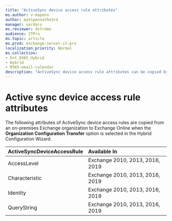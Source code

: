 ```yaml
---
title: "ActiveSync device access rule attributes"
ms.author: v-mapenn
author: mattpennathe3rd
manager: serdars
ms.reviewer: dstrome
audience: ITPro
ms.topic: article
ms.prod: exchange-server-it-pro
localization_priority: Normal
ms.collection:
- Ent_O365_Hybrid
- Hybrid
- M365-email-calendar
description: "ActiveSync device access rule attributes can be copied by the Hybrid Configuration Wizard from your on-premises organization to Exchange Online to help simplify your hybrid deployment"
---
```


# Active sync device access rule attributes

The following attributes of ActiveSync device access rules are copied from an on-premises Exchange organization to Exchange Online when the **Organization Configuration Transfer** option is selected in the Hybrid Configuration Wizard.

|**ActiveSyncDeviceAccessRule**|**Available In**|
|:-----|:-----|
|AccessLevel|Exchange 2010, 2013, 2016, 2019|
|Characteristic|Exchange 2010, 2013, 2016, 2019|
|Identity|Exchange 2010, 2013, 2016, 2019|
|QueryString|Exchange 2010, 2013, 2016, 2019|
